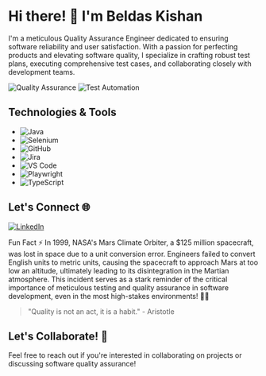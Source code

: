 <!-- Title -->
# Hi there! 👋 I'm Beldas Kishan

<!-- Introduction -->
I'm a meticulous Quality Assurance Engineer dedicated to ensuring software reliability and user satisfaction. With a passion for perfecting products and elevating software quality, I specialize in crafting robust test plans, executing comprehensive test cases, and collaborating closely with development teams.

<!-- Badges (Optional) -->
![Quality Assurance](https://img.shields.io/badge/Quality-Assurance-brightgreen)
![Test Automation](https://img.shields.io/badge/Test-Automation-blue)


<!-- Technologies -->
## Technologies & Tools
- ![Java](https://img.shields.io/badge/-Java-red)
- ![Selenium](https://img.shields.io/badge/-Selenium-blue)
- ![GitHub](https://img.shields.io/badge/-GitHub-black)
- ![Jira](https://img.shields.io/badge/-Jira-blue)
- ![VS Code](https://img.shields.io/badge/-VS%20Code-blueviolet)
- ![Playwright](https://img.shields.io/badge/-Playwright-green)
- ![TypeScript](https://img.shields.io/badge/-TypeScript-blue)



<!-- How to reach me -->
## Let's Connect 🌐
[![LinkedIn](https://img.shields.io/badge/-LinkedIn-blue)](www.linkedin.com/in/badbuff0409)

<!-- Fun Fact -->
Fun Fact ⚡
In 1999, NASA's Mars Climate Orbiter, a $125 million spacecraft, was lost in space due to a unit conversion error. Engineers failed to convert English units to metric units, causing the spacecraft to approach Mars at too low an altitude, ultimately leading to its disintegration in the Martian atmosphere. This incident serves as a stark reminder of the critical importance of meticulous testing and quality assurance in software development, even in the most high-stakes environments! 🚀🌌
<!-- Quote -->
> "Quality is not an act, it is a habit." - Aristotle

<!-- Call to Action -->
## Let's Collaborate! 🚀
Feel free to reach out if you're interested in collaborating on projects or discussing software quality assurance!
